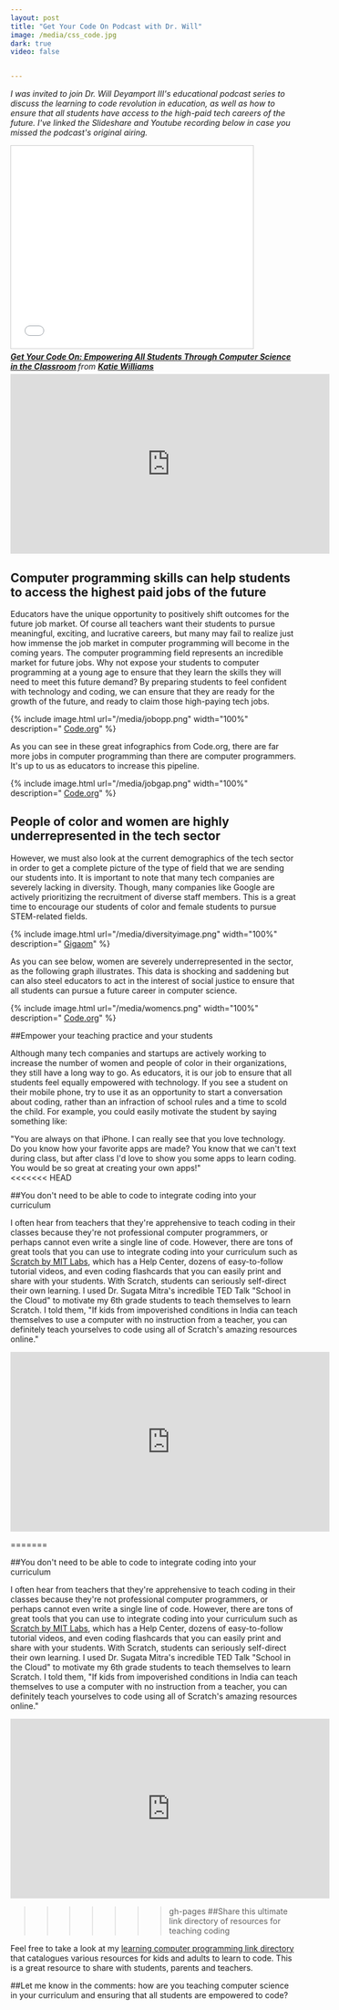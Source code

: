 ```yaml
---
layout: post
title: "Get Your Code On Podcast with Dr. Will"
image: /media/css_code.jpg
dark: true
video: false


---
```


<em> I was invited to join Dr. Will Deyamport III's educational podcast series to discuss the learning to code revolution in education, as well as how to ensure that all students have access to the high-paid tech careers of the future. I've linked the Slideshare and Youtube recording below in case you missed the podcast's original airing.


<iframe src="//www.slideshare.net/slideshow/embed_code/45548917" width="425" height="355" frameborder="0" marginwidth="0" marginheight="0" scrolling="no" style="border:1px solid #CCC; border-width:1px; margin-bottom:5px; max-width: 100%;" allowfullscreen> </iframe> <div style="margin-bottom:5px"> <strong> <a href="//www.slideshare.net/KatieWilliams17/get-your-code-on-empowering-all-students-through-computer-science-in-the-classroom" title="Get Your Code On: Empowering All Students Through Computer Science in the Classroom" target="_blank">Get Your Code On: Empowering All Students Through Computer Science in the Classroom</a> </strong> from <strong><a href="//www.slideshare.net/KatieWilliams17" target="_blank">Katie Williams</a></strong> </div>


<iframe width="560" height="315" src="https://www.youtube.com/embed/5Ltky5wDK_s" frameborder="0" allowfullscreen></iframe>

</em>


## Computer programming skills can help students to access the highest paid jobs of the future

Educators have the unique opportunity to positively shift outcomes for the future job market. Of course all teachers want their students to pursue meaningful, exciting, and lucrative careers, but many may fail to realize just how immense the job market in computer programming will become in the coming years. The computer programming field represents an incredible market for future jobs. Why not expose your students to computer programming at a young age to ensure that they learn the skills they will need to meet this future demand? By preparing students to feel confident with technology and coding, we can ensure that they are ready for the growth of the future, and ready to claim those high-paying tech jobs.

{% include image.html url="/media/jobopp.png" width="100%" description=" <a href='http://code.org/'>Code.org</a>" %}

As you can see in these great infographics from Code.org, there are far more jobs in computer programming than there are computer programmers. It's up to us as educators to increase this pipeline.

{% include image.html url="/media/jobgap.png" width="100%" description=" <a href='http://code.org/'>Code.org</a>" %}

## People of color and women are highly underrepresented in the tech sector

However, we must also look at the current demographics of the tech sector in order to get a complete picture of the type of field that we are sending our students into. It is important to note that many tech companies are severely lacking in diversity. Though, many companies like Google are actively prioritizing the recruitment of diverse staff members. This is a great time to encourage our students of color and female students to pursue STEM-related fields.

{% include image.html url="/media/diversityimage.png" width="100%" description=" <a href='https://gigaom.com/2014/08/21/eight-charts-that-put-tech-companies-diversity-stats-into-perspective/'>Gigaom</a>" %}

As you can see below, women are severely underrepresented in the sector, as the following graph illustrates. This data is shocking and saddening but can also steel educators to act in the interest of social justice to ensure that all students can pursue a future career in computer science.

{% include image.html url="/media/womencs.png" width="100%" description=" <a href='http://www.code.org'>Code.org</a>" %}


##Empower your teaching practice and your students

Although many tech companies and startups are actively working to increase the number of women and people of color in their organizations, they still have a long way to go. As educators, it is our job to ensure that all students feel equally empowered with technology. If you see a student on their mobile phone, try to use it as an opportunity to start a conversation about coding, rather than an infraction of school rules and a time to scold the child. For example, you could easily motivate the student by saying something like:

<div class="message">"You are always on that iPhone. I can really see that you love technology. Do you know how your favorite apps are made? You know that we can't text during class, but after class I'd love to show you some apps to learn coding. You would be so great at creating your own apps!"</div>
<<<<<<< HEAD

##You don't need to be able to code to integrate coding into your curriculum

I often hear from teachers that they're apprehensive to teach coding in their classes because they're not professional computer programmers, or perhaps cannot even write a single line of code. However, there are tons of great tools that you can use to integrate coding into your curriculum such as <a href="http://scratch.mit.edu">Scratch by MIT Labs</a>, which has a Help Center, dozens of easy-to-follow tutorial videos, and even coding flashcards that you can easily print and share with your students. With Scratch, students can seriously self-direct their own learning. I used Dr. Sugata Mitra's incredible TED Talk "School in the Cloud" to motivate my 6th grade students to teach themselves to learn Scratch. I told them, "If kids from impoverished conditions in India can teach themselves to use a computer with no instruction from a teacher, you can definitely teach yourselves to code using all of Scratch's amazing resources online."

<iframe width="560" height="315" src="https://www.youtube.com/embed/y3jYVe1RGaU" frameborder="0" allowfullscreen></iframe>


=======

##You don't need to be able to code to integrate coding into your curriculum

I often hear from teachers that they're apprehensive to teach coding in their classes because they're not professional computer programmers, or perhaps cannot even write a single line of code. However, there are tons of great tools that you can use to integrate coding into your curriculum such as <a href="http://scratch.mit.edu">Scratch by MIT Labs</a>, which has a Help Center, dozens of easy-to-follow tutorial videos, and even coding flashcards that you can easily print and share with your students. With Scratch, students can seriously self-direct their own learning. I used Dr. Sugata Mitra's incredible TED Talk "School in the Cloud" to motivate my 6th grade students to teach themselves to learn Scratch. I told them, "If kids from impoverished conditions in India can teach themselves to use a computer with no instruction from a teacher, you can definitely teach yourselves to code using all of Scratch's amazing resources online."

<iframe width="560" height="315" src="https://www.youtube.com/embed/y3jYVe1RGaU" frameborder="0" allowfullscreen></iframe>


>>>>>>> gh-pages
##Share this ultimate link directory of resources for teaching coding

Feel free to take a look at my <a href="http://learn-computer-programming.zeef.com">learning computer programming link directory</a> that catalogues various resources for kids and adults to learn to code. This is a great resource to share with students, parents and teachers.

##Let me know in the comments: how are you teaching computer science in your curriculum and ensuring that all students are empowered to code?
